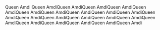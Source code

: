 Queen Amdi Queen AmdiQueen AmdiQueen AmdiQueen AmdiQueen AmdiQueen AmdiQueen AmdiQueen AmdiQueen AmdiQueen AmdiQueen AmdiQueen AmdiQueen AmdiQueen AmdiQueen AmdiQueen AmdiQueen AmdiQueen AmdiQueen AmdiQueen AmdiQueen AmdiQueen Amdi
